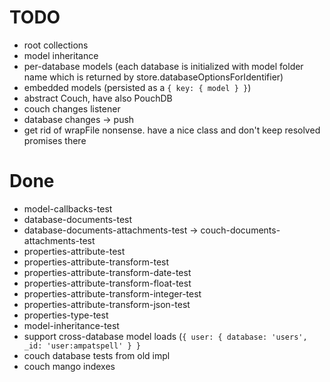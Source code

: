 # TODO

* root collections
* model inheritance
* per-database models (each database is initialized with model folder name which is returned by store.databaseOptionsForIdentifier)
* embedded models (persisted as a `{ key: { model } }`)
* abstract Couch, have also PouchDB
* couch changes listener
* database changes -> push
* get rid of wrapFile nonsense. have a nice class and don't keep resolved promises there

# Done

* model-callbacks-test
* database-documents-test
* database-documents-attachments-test -> couch-documents-attachments-test
* properties-attribute-test
* properties-attribute-transform-test
* properties-attribute-transform-date-test
* properties-attribute-transform-float-test
* properties-attribute-transform-integer-test
* properties-attribute-transform-json-test
* properties-type-test
* model-inheritance-test
* support cross-database model loads (`{ user: { database: 'users', _id: 'user:ampatspell' } }`
* couch database tests from old impl
* couch mango indexes

